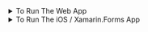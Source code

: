 <details>
  <summary>To Run The Web App</summary>
  
  ## 1. Prepare the database
  Make sure MySQL server is running, then start MySQL client from command line:
  ```bash
  mysql -u root -p [password]
  ```
  Run the following statements:
  ```mysql
  create database marta_v0;
  use marta_v0;
  source [project directory]/backend/v0/mysql/init.sql;
  ```
  ## 2. Start the API server
  ```bash
  cd [project directory]/backend/v0
  npm install # Install dependencies first
  npm start
  ```
  ## 3. Start the app server
  ```bash
  cd [project directory]/frontend
  npm install # Install dependencies first
  npm start
  ```
  *To log in as administrator, use username `admin` and password `admin123`.
  To log in as passenger use username `commuter14` and password `choochoo`.*
</details>

<details>
  <summary>To Run The iOS / Xamarin.Forms App</summary>
  
  ## 1. Prepare the database
  Make sure MySQL server is running, then start MySQL client from command line:
  ```bash
  mysql -u root -p [password]
  ```
  Run the following statements:
  ```mysql
  create database marta;
  use marta;
  source [project directory]/backend/v1/mysql/init.sql;
  ````
  ## 2. Start the API server
  ```bash
  cd [project directory]/backend/v1
  npm install # Install dependencies first
  npm start
  ```
  ## 3. For Xamarin.Forms
  Before building the project, make sure to replace the placeholder with your actual IP address in
  `[project_directory]/xamarin/MartaPassengerTraffic/MartaPassengerTraffic/LandingPage.xaml.cs`
  
  The line looks like this:
  ```c#
  var client = ((App)(Application.Current)).MyHttpClient;
  string endpoint = "http://[YOUR IP ADDRESS]:8080/stations";
  ```
  *The mobile version is just a proof of concept that only displays the list of stations fetched from the server.*
</details>
